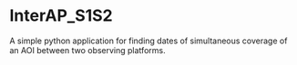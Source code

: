 # InterAP_S1S2
A simple python application for finding dates of simultaneous coverage of an AOI between two observing platforms.
